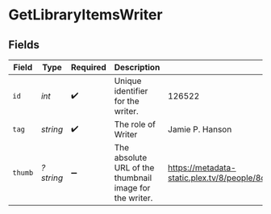# GetLibraryItemsWriter


## Fields

| Field                                                                         | Type                                                                          | Required                                                                      | Description                                                                   | Example                                                                       |
| ----------------------------------------------------------------------------- | ----------------------------------------------------------------------------- | ----------------------------------------------------------------------------- | ----------------------------------------------------------------------------- | ----------------------------------------------------------------------------- |
| `id`                                                                          | *int*                                                                         | :heavy_check_mark:                                                            | Unique identifier for the writer.                                             | 126522                                                                        |
| `tag`                                                                         | *string*                                                                      | :heavy_check_mark:                                                            | The role of Writer                                                            | Jamie P. Hanson                                                               |
| `thumb`                                                                       | *?string*                                                                     | :heavy_minus_sign:                                                            | The absolute URL of the thumbnail image for the writer.                       | https://metadata-static.plex.tv/8/people/8d65fa96804802e08f2de09fe014408e.jpg |